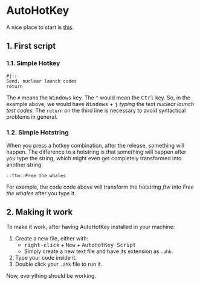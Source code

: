 # AutoHotKey

A nice place to start is [this][tutorial_send].

[tutorial_send]: https://www.autohotkey.com/docs/Tutorial.htm#Send

## 1. First script

### 1.1. Simple Hotkey

```autohotkey
#j::
Send, nuclear launch codes
return
```

The `#` means the <kbd>Windows</kbd> key. The `^` would mean the <kbd>Ctrl</kbd> key. So, in the example above, we would have <kbd>Windows</kbd> + <kbd>j</kbd> *typing* the text *nuclear launch test codes*. The `return` on the third line is necessary to avoid syntactical problems in general.

### 1.2. Simple Hotstring

When you press a hotkey combination, after the release, something will happen. The difference to a hotstring is that something will happen after you type the string, which might even get completely transformed into another string.

```autohotkey
::ftw::Free the whales
```

For example, the code code above will transform the hotstring *ftw* into *Free the whales* after you type it.

## 2. Making it work

To make it work, after having AutoHotKey installed in your machine:

1. Create a new file, either with:
    - <kbd>right-click</kbd> + <kbd>New</kbd> + <kbd>AutoHotKey Script</kbd>
    - Simply create a new text file and have its extension as `.ahk`.
1. Type your code inside it.
1. Double click your `.ahk` file to run it.

Now, everything should be working.